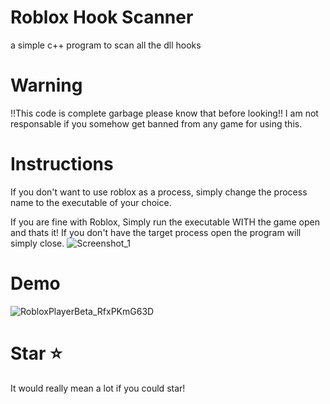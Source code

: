 # Roblox Hook Scanner
a simple c++ program to scan all the dll hooks
# Warning
!!This code is complete garbage please know that before looking!!
I am not responsable if you somehow get banned from any game for using this.
# Instructions
If you don't want to use roblox as a process, simply change the process name to the executable of your choice.

If you are fine with Roblox, Simply run the executable WITH the game open and thats it!
If you don't have the target process open the program will simply close.
![Screenshot_1](https://github.com/GavinCoded/Roblox-Hook-Scanner/assets/105064040/adc0dcb2-e670-46d9-9ec3-5756e9972362)

# Demo
![RobloxPlayerBeta_RfxPKmG63D](https://github.com/GavinCoded/Roblox-Hook-Scanner/assets/105064040/317a047b-eb08-449c-9361-81d0381ba8e6)

# Star ⭐️
It would really mean a lot if you could star!
